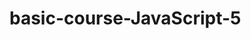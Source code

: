 # basic-course-JavaScript-5
<meta charset="utf-8">
<script>
var table = document.createElement("table");
var letters = "abcdefgh";
function ChessBoard(h,w){
    for(war i = 1; i<h; i++){
        var tr = document.createElement("tr");
        for (var j = 1; j<w; j++){
            var td = document.createElement("td");
            if (i == 1 || i == 10){
                td.className = "noBorder";
                if (j >= 2 && i <9){
                    td.innerHTML = -(i - 10);
                }
            }else if (i % 2 == j % 2){
                td.className = "white";
            }else{
                td.className = "black";
            }
            if (i == 3){
                if (j>=2 && j <= 9){
                td.innerHTML = "<img src='./figures/pawnBlack.svg'>";
                }
            }else if (i == 2) {
                if (j == 2 || j == 9){
                td.innerHTML = "<img src='./figures/rookBlack.svg'>";
            }else if (j == 3 || j == 8) {
                 td.innerHTML = "<img src='./figures/rookBlack.svg'>";
            }else if (j == 4 || j == 7) {
                td.innerHTML = "<img src='./figures/elephantBlack.svg'>";
            }else if (j == 5){
                td.innerHTML = "<img src='./figures/geenBlack.svg'>";
            }else if (j == 6){
                td.innerHTML = "<img src='./figures/kingBlack.svg'>";}
            }
        }else if (i == 8) {
            if (j >=2 && j <= 9) {
                d.innerHTML = "<img src='./figures/pawnWhite.svg'>";}
            }
        }else if (i == 9) {
                if (j == 2 || j == 9){
                td.innerHTML = "<img src='./figures/rookWhite.svg'>";
            }else if (j == 3 || j == 8) {
                 td.innerHTML = "<img src='./figures/horseWhite.svg'>";
            }else if (j == 4 || j == 7) {
                td.innerHTML = "<img src='./figures/elephantWhite.svg'>";
            }else if (j == 5){
                td.innerHTML = "<img src='./figures/geenWhite.svg'>";
            }else if (j == 6){
                td.innerHTML = "<img src='./figures/kingWhite.svg'>";}
            }
         }
         tr.appenChild(td);
    }
    table.appendChild(tr);
}
document.body.appendChild(table);
}
ChessBoard(11;11);
</script>
  
